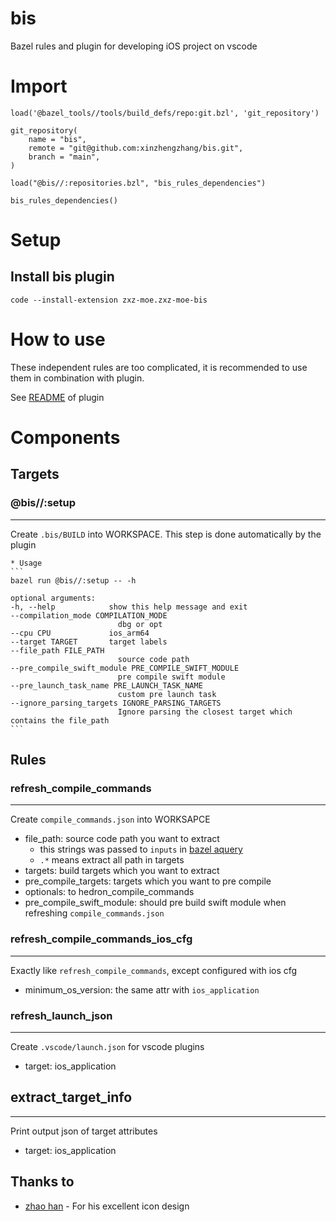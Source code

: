 # bis
Bazel rules and plugin for developing iOS project on vscode

# Import
```WORKSPACE
load('@bazel_tools//tools/build_defs/repo:git.bzl', 'git_repository')

git_repository(
    name = "bis",
    remote = "git@github.com:xinzhengzhang/bis.git",
    branch = "main",
)

load("@bis//:repositories.bzl", "bis_rules_dependencies")

bis_rules_dependencies()

```

# Setup

## Install bis plugin
```
code --install-extension zxz-moe.zxz-moe-bis
```

# How to use

These independent rules are too complicated, it is recommended to use them in combination with plugin.

See [README](plugin/zxz-moe-bis/README.md) of plugin 


# Components
## Targets
### @bis//:setup
---
Create `.bis/BUILD` into WORKSPACE.
This step is done automatically by the plugin


    * Usage
    ```
    bazel run @bis//:setup -- -h

    optional arguments:
    -h, --help            show this help message and exit
    --compilation_mode COMPILATION_MODE
                            dbg or opt
    --cpu CPU             ios_arm64
    --target TARGET       target labels
    --file_path FILE_PATH
                            source code path
    --pre_compile_swift_module PRE_COMPILE_SWIFT_MODULE
                            pre compile swift module
    --pre_launch_task_name PRE_LAUNCH_TASK_NAME
                            custom pre launch task
    --ignore_parsing_targets IGNORE_PARSING_TARGETS
                            Ignore parsing the closest target which contains the file_path
    ``` 

## Rules

### refresh_compile_commands
---
Create `compile_commands.json` into WORKSAPCE

* file_path: source code path you want to extract
    * this strings was passed to `inputs` in [bazel aquery](https://bazel.build/query/aquery)
    * `.*` means extract all path in targets
* targets: build targets which you want to extract
* pre_compile_targets: targets which you want to pre compile
* optionals: to hedron_compile_commands
* pre_compile_swift_module: should pre build swift module when refreshing `compile_commands.json`

### refresh_compile_commands_ios_cfg
---
Exactly like `refresh_compile_commands`, except configured with ios cfg
* minimum_os_version: the same attr with `ios_application`

### refresh_launch_json
---
Create `.vscode/launch.json` for vscode plugins
* target: ios_application

## extract_target_info
---
Print output json of target attributes
* target: ios_application

## Thanks to
* [zhao han](https://github.com/BarneyZhaoooo) - For his excellent icon design
